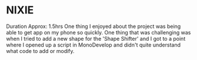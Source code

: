 # NIXIE
Duration Approx: 1.5hrs
One thing I enjoyed about the project was being able to get app on my phone so quickly. 
One thing that was challenging was when I tried to add a new shape for the 'Shape Shifter' and I got to a point where I opened up a script in MonoDevelop and didn't quite understand what code to add or modify.
